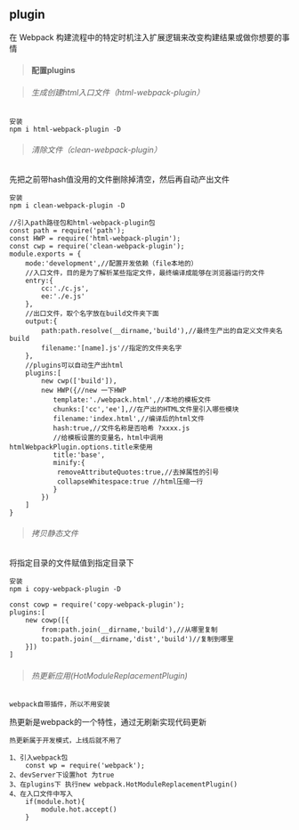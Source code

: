 ## plugin
在 Webpack 构建流程中的特定时机注入扩展逻辑来改变构建结果或做你想要的事情
> #### 配置plugins

> ###### 生成创建html入口文件（html-webpack-plugin）

```
安装
npm i html-webpack-plugin -D
```
> ###### 清除文件（clean-webpack-plugin）

先把之前带hash值没用的文件删除掉清空，然后再自动产出文件
```
安装
npm i clean-webpack-plugin -D
```


```
//引入path路径包和html-webpack-plugin包
const path = require('path');
const HWP = require('html-webpack-plugin');
const cwp = require('clean-webpack-plugin');
module.exports = {
    mode:'development',//配置开发依赖（file本地的）
    //入口文件，目的是为了解析某些指定文件，最终编译成能够在浏览器运行的文件
    entry:{
        cc:'./c.js',
        ee:'./e.js'
    },
    //出口文件，取个名字放在build文件夹下面
    output:{
        path:path.resolve(__dirname,'build'),//最终生产出的自定义文件夹名build
        filename:'[name].js'//指定的文件夹名字
    },
    //plugins可以自动生产出html
    plugins:[
        new cwp(['build']), 
        new HWP({//new 一下HWP
           template:'./webpack.html',//本地的模板文件
           chunks:['cc','ee'],//在产出的HTML文件里引入哪些模块
           filename:'index.html',//编译后的html文件
           hash:true,//文件名称是否哈希 ?xxxx.js
           //给模板设置的变量名，html中调用 htmlWebpackPlugin.options.title来使用
           title:'base',
           minify:{
            removeAttributeQuotes:true,//去掉属性的引号
            collapseWhitespace:true //html压缩一行
           }
        })
    ]
}
```
> ###### 拷贝静态文件
将指定目录的文件赋值到指定目录下

```
安装
npm i copy-webpack-plugin -D
```

```
const cowp = require('copy-webpack-plugin'); 
plugins:[
    new cowp([{
        from:path.join(__dirname,'build'),//从哪里复制
        to:path.join(__dirname,'dist','build')//复制到哪里
    }])
]
```



> ###### 热更新应用(HotModuleReplacementPlugin)
`webpack自带插件，所以不用安装`

热更新是webpack的一个特性，通过无刷新实现代码更新

`热更新属于开发模式，上线后就不用了`
```
1、引入webpack包
    const wp = require('webpack');
2、devServer下设置hot 为true
3、在plugins下 执行new webpack.HotModuleReplacementPlugin()
4、在入口文件中写入
    if(module.hot){
        module.hot.accept()
    }
```

```

```
